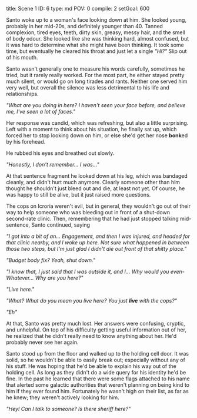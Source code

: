 title:          Scene 1
ID:             6
type:           md
POV:            0
compile:        2
setGoal:        600


Santo woke up to a woman's face looking down at him. She looked young, probably in her mid-20s, and definitely younger than 40. Tanned complexion, tired eyes,  teeth, dirty skin, greasy, messy hair, and the smell of body odour. She looked like she was thinking hard, almost confused, but it was hard to determine what she might have been thinking. It took some time, but eventually he cleared his throat and just let a single _"Hi?"_ Slip out of his mouth.

Santo wasn't generally one to measure his words carefully, sometimes he tried, but it rarely really worked. For the most part, he either stayed pretty much silent, or would go on long tirades and rants. Neither one served him very well, but overall the silence was less detrimental to his life and relationships.

_"What are you doing in here? I haven't seen your face before, and believe me, I've seen a lot of faces."_

Her response was candid, which was refreshing, but also a little surprising. Left with a moment to think about his situation, he finally sat up, which forced her to stop looking down on him, or else she'd get her nose **bonk**ed by his forehead.

He rubbed his eyes and breathed out slowly. 

_"Honestly, I don't remember... I was..."_

At that sentence fragment he looked down at his leg, which was bandaged cleanly, and didn't hurt much anymore. Clearly someone other than him thought he shouldn't just bleed out and die, at least not yet. Of course, he was happy to still be alive, but it just raised more questions. 

The cops on Icroria weren't evil, but in general, they wouldn't go out of their way to help someone who was bleeding out in front of a shut-down second-rate clinic. Then, remembering that he had just stopped talking mid-sentence, Santo continued, saying 

_"I got into a bit of an... Engagement, and then I was injured, and headed for that clinic nearby, and I woke up here. Not sure what happened in between those two steps, but I'm just glad I didn't die out front of that shitty place."_

_"Budget body fix? Yeah, shut down."_

_"I know that, I just said that I was outside it, and I... Why would you even- Whatever... Why are you here?"_

_"Live here."_

_"What? What do you mean you live here? You just **live** with the cops?"_

_"Eh"_

At that, Santo was pretty much lost. Her answers were confusing, cryptic, and unhelpful. On top of his difficulty getting useful information out of her, he realized that he didn't really need to know anything about her. He'd probably never see her again. 

Santo stood up from the floor and walked up to the holding cell door. It was solid, so he wouldn't be able to easily break out; especially without any of his stuff. He was hoping that he'd be able to explain his way out of the holding cell. As long as they didn't do a wide query for his identity he'd be fine. In the past he learned that there were some flags attached to his name that alerted some galactic authorities that weren't planning on being kind to him if they ever found him. Fortunately he wasn't high on their list, as far as he knew; they weren't actively looking for him. 

_"Hey! Can I talk to someone? Is there sheriff here?"_